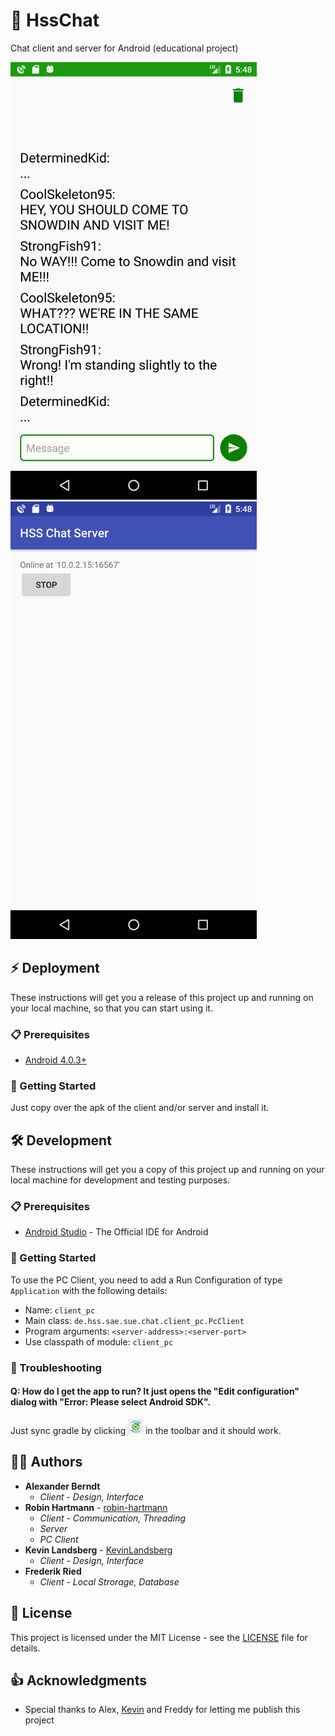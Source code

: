 # 💬 HssChat
Chat client and server for Android (educational project)

<img src="docs/images/client-chat-activity.png" height="700"> <img src="docs/images/server-main-activity.png" height="700">

## ⚡ Deployment

These instructions will get you a release of this project up and running on your local machine, so that you can start using it.

### 📋 Prerequisites

* [Android 4.0.3+](https://developer.android.com/about/versions/android-4.0.3.html)

### 🚀 Getting Started

Just copy over the apk of the client and/or server and install it.

## 🛠️ Development

These instructions will get you a copy of this project up and running on your local machine for development and testing purposes.

### 📋 Prerequisites

* [Android Studio](https://developer.android.com/studio/index.html) - The Official IDE for Android

### 🚀 Getting Started

To use the PC Client, you need to add a Run Configuration of type `Application` with the following details:

* Name: `client_pc`
* Main class: `de.hss.sae.sue.chat.client_pc.PcClient`
* Program arguments: `<server-address>:<server-port>`
* Use classpath of module: `client_pc`

### 🐞 Troubleshooting

#### Q: How do I get the app to run? It just opens the "Edit configuration" dialog with "Error: Please select Android SDK". 
Just sync gradle by clicking <img src="docs/images/toolbar-sync-gradle.png" height="24"> in the toolbar and it should work.

## 👨‍💻 Authors

* **Alexander Berndt**
  * *Client - Design, Interface*
* **Robin Hartmann** - [robin-hartmann](https://github.com/robin-hartmann)
  * *Client - Communication, Threading*
  * *Server*
  * *PC Client*
* **Kevin Landsberg** - [KevinLandsberg](https://github.com/KevinLandsberg)
  * *Client - Design, Interface*
* **Frederik Ried**
  * *Client - Local Strorage, Database*

## 📃 License

This project is licensed under the MIT License - see the [LICENSE](LICENSE) file for details.

## 👍 Acknowledgments

* Special thanks to Alex, [Kevin](https://github.com/KevinLandsberg) and Freddy for letting me publish this project
